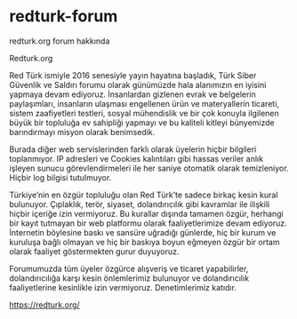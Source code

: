 # redturk-forum
redturk.org forum hakkında

Redturk.org

Red Türk ismiyle 2016 senesiyle yayın hayatına başladık, Türk Siber Güvenlik ve Saldırı forumu olarak günümüzde hala alanımızın en iyisini yapmaya devam ediyoruz. İnsanlardan gizlenen evrak ve belgelerin paylaşımları, insanların ulaşması engellenen ürün ve materyallerin ticareti, sistem zaafiyetleri testleri, sosyal mühendislik ve bir çok konuyla ilgilenen büyük bir topluluğa ev sahipliği yapmayı ve bu kaliteli kitleyi bünyemizde barındırmayı misyon olarak benimsedik.

Burada diğer web servislerinden farklı olarak üyelerin hiçbir bilgileri toplanmıyor. IP adresleri ve Cookies kalıntıları gibi hassas veriler anlık işleyen sunucu görevlendirmeleri ile her saniye otomatik olarak temizleniyor. Hiçbir log bilgisi tutulmuyor.

Türkiye’nin en özgür topluluğu olan Red Türk’te sadece birkaç kesin kural bulunuyor. Çıplaklık, terör, siyaset, dolandırıcılık gibi kavramlar ile ilişkili hiçbir içeriğe izin vermiyoruz. Bu kurallar dışında tamamen özgür, herhangi bir kayıt tutmayan bir web platformu olarak faaliyetlerimize devam ediyoruz. İnternetin böylesine baskı ve sansüre uğradığı günlerde, hiç bir kurum ve kuruluşa bağlı olmayan ve hiç bir baskıya boyun eğmeyen özgür bir ortam olarak faaliyet göstermekten gurur duyuyoruz.

Forumumuzda tüm üyeler özgürce alışveriş ve ticaret yapabilirler, dolandırıcılığa karşı kesin önlemlerimiz bulunuyor ve dolandırıcılık faaliyetlerine kesinlikle izin vermiyoruz. Denetimlerimiz katıdır.

https://redturk.org/
